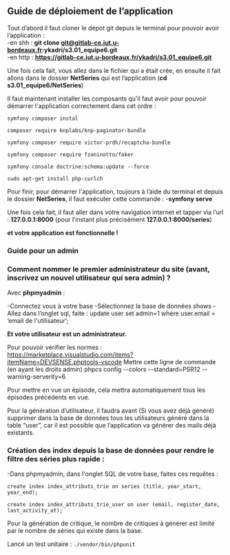 
## **Guide de déploiement de l’application**

Tout d’abord il faut cloner le dépot git depuis le terminal pour pouvoir avoir l’application : 
<br>
	-en shh : **git clone git@gitlab-ce.iut.u-bordeaux.fr:ykadri/s3.01_equipe6.git**
<br>
	-en http : **https://gitlab-ce.iut.u-bordeaux.fr/ykadri/s3.01_equipe6.git**

Une fois cela fait, vous allez dans le fichier qui a était crée, en ensuite il fait allons dans le dossier **NetSeries** qui est l’application (**cd s3.01_equipe6/NetSeries**)

Il faut maintenant installer les composants qu’il faut avoir pour pouvoir démarrer l'application correctement dans cet ordre : 
<br>

```symfony composer instal ```

```composer require knplabs/knp-paginator-bundle ```

```symfony composer require victor-prdh/recaptcha-bundle```

```symfony composer require fzaninotto/faker``` 

```symfony console doctrine:schema:update --force```

```sudo apt-get install php-curlch```

Pour finir, pour démarrer l'application, toujours à l’aide du terminal et depuis le dossier **NetSeries**, il faut exécuter cette commande : 
	-**symfony serve**

Une fois cela fait, il faut aller dans votre navigation internet et tapper via l’url : **127.0.0.1:8000** (pour l’instant plus précisément **127.0.0.1:8000/series**)

**et votre application est fonctionnelle !**

### **Guide pour un admin**
<h3>Comment nommer le premier administrateur du site (avant, inscrivez un nouvel utilisateur qui sera admin) ? </h3>


Avec **phpmyadmin** : 

-Connectez vous à votre base
-Sélectionnez la base de données shows
-Allez dans l’onglet sql, faite : update user set admin=1 where user.email = ‘email de l'utilisateur’; 

**Et votre utilisateur est un administrateur.** 

Pour pouvoir vérifier les normes : 
https://marketplace.visualstudio.com/items?itemName=DEVSENSE.phptools-vscode
Mettre cette ligne de commande (en ayant les droits admin)
phpcs config --colors --standard=PSR12 --warning-serverity=6


Pour mettre en vue un épisode, cela mettra automatiquement tous les épisodes précédents en vue.

Pour la génération d’utilisateur, il faudra avant (Si vous avez déjà généré) supprimer dans la base de données tous les utilisateurs généré dans la table “user”, car il est possible que l’application va générer des mails déjà existants.


### **Création des index depuis la base de données pour rendre le filtre des séries plus rapide :**

-Dans phpmyadmin, dans l'onglet SQL de votre base, faites ces requêtes : 
```
create index index_attributs_trie on series (title, year_start, year_end);

create index index_attributs_trie_user on user (email, register_date, last_activity_at);
```
	
Pour la génération de critique, le nombre de critiques à générer est limité par le nombre de séries qui existe dans la base.


Lancé un test unitaire : 
		```./vendor/bin/phpunit```


